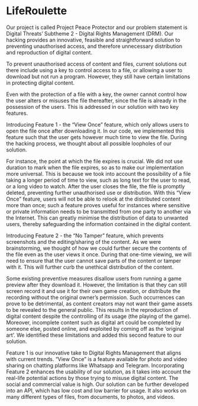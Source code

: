 # LifeRoulette
Our project is called Project Peace Protector and our problem statement is Digital Threats’ Subtheme 2 - Digital Rights Management (DRM). Our hacking provides an innovative, feasible and straightforward solution to preventing unauthorised access, and therefore unnecessary distribution and reproduction of digital content. 

To prevent unauthorised access of content and files, current solutions out there include using a key to control access to a file, or allowing a user to download but not run a program. However, they still have certain limitations in protecting digital content. 

Even with the protection of a file with a key, the owner cannot control how the user alters or misuses the file thereafter, since the file is already in the possession of the users. This is addressed in our solution with two key features.

Introducing Feature 1 - the “View Once” feature, which only allows users to open the file once after downloading it. In our code, we implemented this feature such that the user gets however much time to view the file. During the hacking process, we thought about all possible loopholes of our solution. 

For instance, the point at which the file expires is crucial. We did not use duration to mark when the file expires, so as to make our implementation more universal. This is because we took into account the possibility of a file taking a longer period of time to view, such as long text for the user to read, or a long video to watch. After the user closes the file, the file is promptly deleted, preventing further unauthorised use or distribution. With this “View Once” feature, users will not be able to relook at the distributed content more than once; such a feature proves useful for instances where sensitive or private information needs to be transmitted from one party to another via the Internet. This can greatly minimise the distribution of data to unwanted users, thereby safeguarding the information contained in the digital content.

Introducing Feature 2 - the “No Tamper” feature, which prevents screenshots and the editing/sharing of the content. As we were brainstorming, we thought of how we could further secure the contents of the file even as the user views it once. During that one-time viewing, we will need to ensure that the user cannot save parts of the content or tamper with it. This will further curb the unethical distribution of the content. 

Some existing preventive measures disallow users from running a game preview after they download it. However, the limitation is that they can still screen record it and use it for their own game creation, or distribute the recording without the original owner’s permission. Such occurrences can prove to be detrimental, as content creators may not want their game assets to be revealed to the general public. This results in the reproduction of digital content despite the controlling of its usage (the playing of the game). Moreover, incomplete content such as digital art could be completed by someone else, posted online, and exploited by coming off as the ‘original art’. We identified these limitations and added this second feature to our solution.

Feature 1 is our innovative take to Digital Rights Management that aligns with current trends. “View Once” is a feature available for photo and video sharing on chatting platforms like Whatsapp and Telegram. Incorporating Feature 2 enhances the usability of our solution, as it takes into account the real-life potential actions by those trying to misuse digital content. The social and commercial value is high. Our solution can be further developed into an API, which has low cost and low barrier for usage. It also works on many different types of files, from documents, to photos, and videos. 


